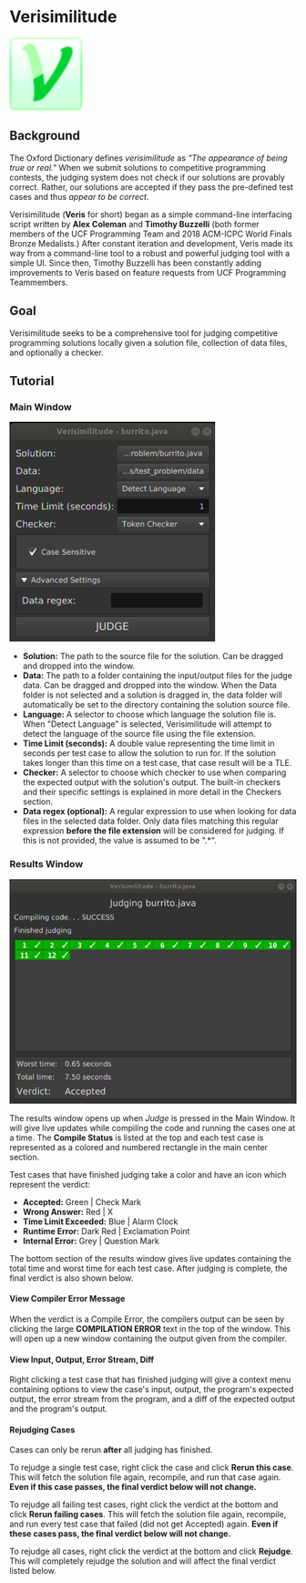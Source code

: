 # Verisimilitude

![Main Logo](/pictures/icon128.png)

## Background

The Oxford Dictionary defines *verisimilitude* as *"The appearance of being true or real."* When we submit solutions to competitive programming contests, the judging system does not check if our solutions are provably correct. Rather, our solutions are accepted if they pass the pre-defined test cases and thus *appear to be correct*.

Verisimilitude (**Veris** for short) began as a simple command-line interfacing script written by **Alex Coleman** and **Timothy Buzzelli** (both former members of the UCF Programming Team and 2018 ACM-ICPC World Finals Bronze Medalists.) After constant iteration and development, Veris made its way from a command-line tool to a robust and powerful judging tool with a simple UI. Since then, Timothy Buzzelli has been constantly adding improvements to Veris based on feature requests from UCF Programming Teammembers.

## Goal

Verisimilitude seeks to be a comprehensive tool for judging competitive programming solutions locally given a solution file, collection of data files, and optionally a checker.

## Tutorial

### Main Window

![Main Window](/docs/screenshots/main_window.png)

* **Solution:** The path to the source file for the solution. Can be dragged and dropped into the window.
* **Data:** The path to a folder containing the input/output files for the judge data. Can be dragged and dropped into the window. When the Data folder is not selected and a solution is dragged in, the data folder will automatically be set to the directory containing the solution source file.
* **Language:** A selector to choose which language the solution file is. When "Detect Language" is selected, Verisimilitude will attempt to detect the language of the source file using the file extension.
* **Time Limit (seconds):** A double value representing the time limit in seconds per test case to allow the solution to run for. If the solution takes longer than this time on a test case, that case result will be a TLE.
* **Checker:** A selector to choose which checker to use when comparing the expected output with the solution's output. The built-in checkers and their specific settings is explained in more detail in the Checkers section.
* **Data regex (optional):** A regular expression to use when looking for data files in the selected data folder. Only data files matching this regular expression **before the file extension** will be considered for judging. If this is not provided, the value is assumed to be ".\*".

### Results Window

![Results Window Judging Finished](/docs/screenshots/results_window_judging_finished.png)

The results window opens up when *Judge* is pressed in the Main Window. It will give live updates while compiling the code and running the cases one at a time. The **Compile Status** is listed at the top and each test case is represented as a colored and numbered rectangle in the main center section.

Test cases that have finished judging take a color and have an icon which represent the verdict:
* **Accepted:** Green | Check Mark
* **Wrong Answer:** Red | X
* **Time Limit Exceeded:** Blue | Alarm Clock
* **Runtime Error:** Dark Red | Exclamation Point
* **Internal Error:** Grey | Question Mark

The bottom section of the results window gives live updates containing the total time and worst time for each test case. After judging is complete, the final verdict is also shown below.

#### View Compiler Error Message

When the verdict is a Compile Error, the compilers output can be seen by clicking the large **COMPILATION ERROR** text in the top of the window. This will open up a new window containing the output given from the compiler.

#### View Input, Output, Error Stream, Diff

Right clicking a test case that has finished judging will give a context menu containing options to view the case's input, output, the program's expected output, the error stream from the program, and a diff of the expected output and the program's output.

#### Rejudging Cases

Cases can only be rerun **after** all judging has finished.

To rejudge a single test case, right click the case and click **Rerun this case**. This will fetch the solution file again, recompile, and run that case again. **Even if this case passes, the final verdict below will not change.**

To rejudge all failing test cases, right click the verdict at the bottom and click **Rerun failing cases**. This will fetch the solution file again, recompile, and run every test case that failed (did not get Accepted) again. **Even if these cases pass, the final verdict below will not change.**

To rejudge all cases, right click the verdict at the bottom and click **Rejudge**. This will completely rejudge the solution and will affect the final verdict listed below.
